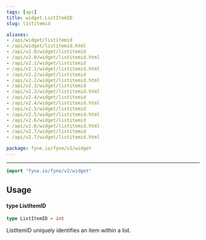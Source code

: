 ```yaml
---
tags: [api]
title: widget.ListItemID
slug: listitemid

aliases:
- /api/widget/listitemid
- /api/widget/listitemid.html
- /api/v2.0/widget/listitemid
- /api/v2.0/widget/listitemid.html
- /api/v2.1/widget/listitemid
- /api/v2.1/widget/listitemid.html
- /api/v2.2/widget/listitemid
- /api/v2.2/widget/listitemid.html
- /api/v2.3/widget/listitemid
- /api/v2.3/widget/listitemid.html
- /api/v2.4/widget/listitemid
- /api/v2.4/widget/listitemid.html
- /api/v2.5/widget/listitemid
- /api/v2.5/widget/listitemid.html
- /api/v2.6/widget/listitemid
- /api/v2.6/widget/listitemid.html
- /api/v2.7/widget/listitemid
- /api/v2.7/widget/listitemid.html

package: fyne.io/fyne/v2/widget
---
```



---
```go
import "fyne.io/fyne/v2/widget"
```

## Usage

#### type ListItemID

```go
type ListItemID = int
```

ListItemID uniquely identifies an item within a list.
